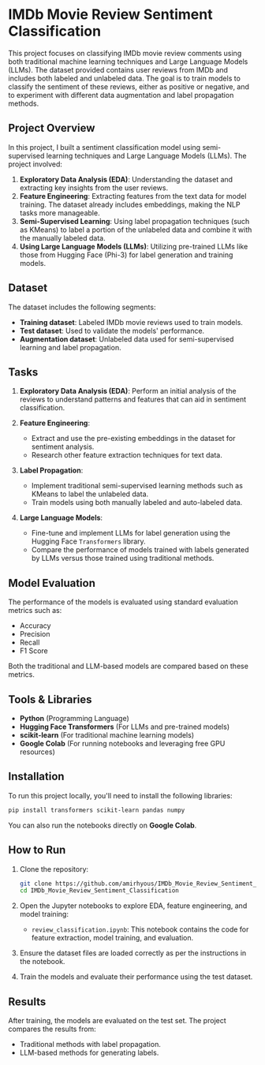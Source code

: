 # IMDb Movie Review Sentiment Classification

This project focuses on classifying IMDb movie review comments using both traditional machine learning techniques and Large Language Models (LLMs). The dataset provided contains user reviews from IMDb and includes both labeled and unlabeled data. The goal is to train models to classify the sentiment of these reviews, either as positive or negative, and to experiment with different data augmentation and label propagation methods.

## Project Overview

In this project, I built a sentiment classification model using semi-supervised learning techniques and Large Language Models (LLMs). The project involved:
1. **Exploratory Data Analysis (EDA)**: Understanding the dataset and extracting key insights from the user reviews.
2. **Feature Engineering**: Extracting features from the text data for model training. The dataset already includes embeddings, making the NLP tasks more manageable.
3. **Semi-Supervised Learning**: Using label propagation techniques (such as KMeans) to label a portion of the unlabeled data and combine it with the manually labeled data.
4. **Using Large Language Models (LLMs)**: Utilizing pre-trained LLMs like those from Hugging Face (Phi-3) for label generation and training models.

## Dataset

The dataset includes the following segments:
- **Training dataset**: Labeled IMDb movie reviews used to train models.
- **Test dataset**: Used to validate the models' performance.
- **Augmentation dataset**: Unlabeled data used for semi-supervised learning and label propagation.

## Tasks

1. **Exploratory Data Analysis (EDA)**: Perform an initial analysis of the reviews to understand patterns and features that can aid in sentiment classification.
   
2. **Feature Engineering**: 
   - Extract and use the pre-existing embeddings in the dataset for sentiment analysis.
   - Research other feature extraction techniques for text data.

3. **Label Propagation**:
   - Implement traditional semi-supervised learning methods such as KMeans to label the unlabeled data.
   - Train models using both manually labeled and auto-labeled data.

4. **Large Language Models**:
   - Fine-tune and implement LLMs for label generation using the Hugging Face `Transformers` library.
   - Compare the performance of models trained with labels generated by LLMs versus those trained using traditional methods.

## Model Evaluation

The performance of the models is evaluated using standard evaluation metrics such as:
- Accuracy
- Precision
- Recall
- F1 Score

Both the traditional and LLM-based models are compared based on these metrics.

## Tools & Libraries

- **Python** (Programming Language)
- **Hugging Face Transformers** (For LLMs and pre-trained models)
- **scikit-learn** (For traditional machine learning models)
- **Google Colab** (For running notebooks and leveraging free GPU resources)

## Installation

To run this project locally, you'll need to install the following libraries:

```bash
pip install transformers scikit-learn pandas numpy
```

You can also run the notebooks directly on **Google Colab**.

## How to Run

1. Clone the repository:
   ```bash
   git clone https://github.com/amirhyous/IMDb_Movie_Review_Sentiment_Classification.git
   cd IMDb_Movie_Review_Sentiment_Classification
   ```

2. Open the Jupyter notebooks to explore EDA, feature engineering, and model training:
   - `review_classification.ipynb`: This notebook contains the code for feature extraction, model training, and evaluation.

3. Ensure the dataset files are loaded correctly as per the instructions in the notebook.

4. Train the models and evaluate their performance using the test dataset.

## Results

After training, the models are evaluated on the test set. The project compares the results from:
- Traditional methods with label propagation.
- LLM-based methods for generating labels.
